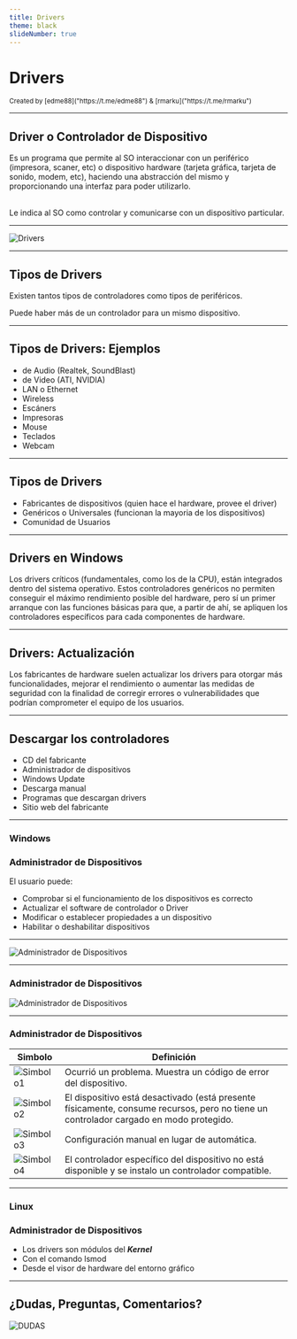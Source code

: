 ```yaml
---
title: Drivers
theme: black
slideNumber: true
---
```


# Drivers
<small>
Created by <i class="fab fa-telegram"></i>
[edme88]("https://t.me/edme88") & 
<i class="fab fa-telegram"></i>
[rmarku]("https://t.me/rmarku")
</small>

---
## Driver o Controlador de Dispositivo
Es un programa que permite al SO interaccionar con un periférico (impresora, scaner, etc) o dispositivo hardware (tarjeta gráfica, tarjeta de sonido, modem, etc), haciendo una abstracción del mismo y proporcionando una interfaz para poder utilizarlo. <br><br>

Le indica al SO como controlar y comunicarse con un dispositivo particular.

---
![Drivers](images/configSO/drivers.png)

---
## Tipos de Drivers
Existen tantos tipos de controladores como tipos de periféricos.

Puede haber más de un controlador para un mismo dispositivo.

---
## Tipos de Drivers: Ejemplos
* de Audio (Realtek, SoundBlast)
* de Video (ATI, NVIDIA)
* LAN o Ethernet
* Wireless
* Escáners
* Impresoras
* Mouse
* Teclados
* Webcam

---
## Tipos de Drivers
* Fabricantes de dispositivos (quien hace el hardware, provee el driver)
* Genéricos o Universales (funcionan la mayoria de los dispositivos)
* Comunidad de Usuarios

---
## Drivers en Windows
Los drivers críticos (fundamentales, como los de la CPU), están integrados dentro del sistema operativo. 
Estos controladores genéricos no permiten conseguir el máximo rendimiento posible del hardware, 
pero sí un primer arranque con las funciones básicas para que, a partir de ahí, se apliquen los 
controladores específicos para cada componentes de hardware.

---
## Drivers: Actualización
Los fabricantes de hardware suelen actualizar los drivers para otorgar más funcionalidades, 
mejorar el rendimiento o aumentar las medidas de seguridad con la finalidad de corregir errores o 
vulnerabilidades que podrían comprometer el equipo de los usuarios.

---
## Descargar los controladores
* CD del fabricante
* Administrador de dispositivos
* Windows Update
* Descarga manual
* Programas que descargan drivers
* Sitio web del fabricante

---
### Windows
### Administrador de Dispositivos
El usuario puede:
* Comprobar si el funcionamiento de los dispositivos es correcto
* Actualizar el software de controlador o Driver
* Modificar o establecer propiedades a un dispositivo
* Habilitar o deshabilitar dispositivos

---          
![Administrador de Dispositivos](images/configSO/administradorEquipos.gif)

---          
### Administrador de Dispositivos
![Administrador de Dispositivos](images/configSO/admDispositivos2.jpg)

---
### Administrador de Dispositivos
| Simbolo | Definición |
|--------------------------------------------------|------------------------------------------------------------------|
| ![Simbolo1](images/configSO/driver_simbolo1.png) | Ocurrió un problema. Muestra un código de error del dispositivo. |
| ![Simbolo2](images/configSO/driver_simbolo2.png) | El dispositivo está desactivado (está presente físicamente, consume recursos, pero no tiene un controlador cargado en modo protegido. |
| ![Simbolo3](images/configSO/driver_simbolo3.png) | Configuración manual en lugar de automática. |
| ![Simbolo4](images/configSO/driver_simbolo4.png) | El controlador específico del dispositivo no está disponible y se instalo un controlador compatible. |

---
### Linux
### Administrador de Dispositivos
* Los drivers son módulos del ***Kernel***
* Con el comando lsmod
* Desde el visor de hardware del entorno gráfico

---
## ¿Dudas, Preguntas, Comentarios?
![DUDAS](images/pregunta.gif)
